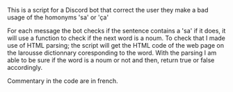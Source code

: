 This is a script for a Discord bot that correct the user they make a bad usage of the homonyms 'sa' or 'ça'

For each message the bot checks if the sentence contains a 'sa' if it does, it will use a function to check if
the next word is a noum.
To check that I made use of HTML parsing; the script will get the HTML code of the web page on the larousse dictionnary
coresponding to the word. With the parsing I am able to be sure if the word is a noum or not and then, return true or false
accordingly.

Commentary in the code are in french.